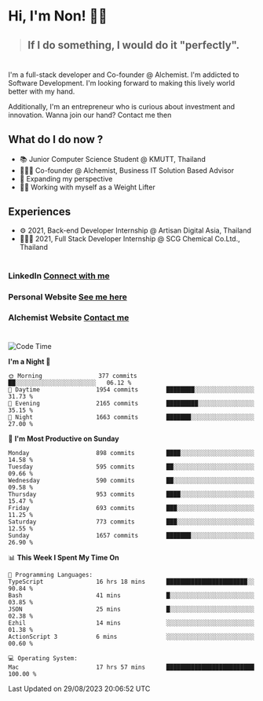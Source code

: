 # Hi, I'm Non! 🖐🏻

> ## If I do something, I would do it "perfectly".

#

I'm a full-stack developer and Co-founder @ Alchemist. I'm addicted to Software Development. I'm looking forward to making this lively world better with my hand.

Additionally, I'm an entrepreneur who is curious about investment and innovation. Wanna join our hand? Contact me then

## What do I do now ?

- 📚 Junior Computer Science Student @ KMUTT, Thailand
- 🧑🏻‍💻 Co-founder @ Alchemist, Business IT Solution Based Advisor
- 🌈 Expanding my perspective
- 🏋🏻 Working with myself as a Weight Lifter

## Experiences

- ⚙️ 2021, Back-end Developer Internship @ Artisan Digital Asia, Thailand
- 🧑🏻‍💻 2021, Full Stack Developer Internship @ SCG Chemical Co.Ltd., Thailand

#

### LinkedIn [Connect with me](https://www.linkedin.com/in/non-nontra/)

### Personal Website [See me here](https://nonnontra.com/)

### Alchemist Website [Contact me](https://alchemist-softwarehouse.co/)

#

<!--START_SECTION:waka-->
![Code Time](http://img.shields.io/badge/Code%20Time-3%2C006%20hrs%2031%20mins-blue)

**I'm a Night 🦉** 

```text
🌞 Morning                377 commits         ██░░░░░░░░░░░░░░░░░░░░░░░   06.12 % 
🌆 Daytime                1954 commits        ████████░░░░░░░░░░░░░░░░░   31.73 % 
🌃 Evening                2165 commits        █████████░░░░░░░░░░░░░░░░   35.15 % 
🌙 Night                  1663 commits        ███████░░░░░░░░░░░░░░░░░░   27.00 % 
```
📅 **I'm Most Productive on Sunday** 

```text
Monday                   898 commits         ████░░░░░░░░░░░░░░░░░░░░░   14.58 % 
Tuesday                  595 commits         ██░░░░░░░░░░░░░░░░░░░░░░░   09.66 % 
Wednesday                590 commits         ██░░░░░░░░░░░░░░░░░░░░░░░   09.58 % 
Thursday                 953 commits         ████░░░░░░░░░░░░░░░░░░░░░   15.47 % 
Friday                   693 commits         ███░░░░░░░░░░░░░░░░░░░░░░   11.25 % 
Saturday                 773 commits         ███░░░░░░░░░░░░░░░░░░░░░░   12.55 % 
Sunday                   1657 commits        ███████░░░░░░░░░░░░░░░░░░   26.90 % 
```


📊 **This Week I Spent My Time On** 

```text
💬 Programming Languages: 
TypeScript               16 hrs 18 mins      ███████████████████████░░   90.84 % 
Bash                     41 mins             █░░░░░░░░░░░░░░░░░░░░░░░░   03.85 % 
JSON                     25 mins             █░░░░░░░░░░░░░░░░░░░░░░░░   02.38 % 
Ezhil                    14 mins             ░░░░░░░░░░░░░░░░░░░░░░░░░   01.38 % 
ActionScript 3           6 mins              ░░░░░░░░░░░░░░░░░░░░░░░░░   00.60 % 

💻 Operating System: 
Mac                      17 hrs 57 mins      █████████████████████████   100.00 % 
```


 Last Updated on 29/08/2023 20:06:52 UTC
<!--END_SECTION:waka-->
